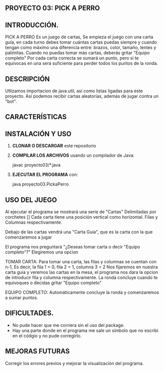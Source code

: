 ## PROYECTO 03: PICK A PERRO

## INTRODUCCIÓN. 
PICK A PERRO Es un juego de cartas, Se empieza el juego con una carta guía, en cada turno debes tomar cuántas cartas puedas siempre y cuando tengan como máximo una diferencia entre: brazos, color, tamaño, lentes y palimitas.
Cuando no puedas tomar más cartas, deberás gritar "Equipo completo"
Por cada carta correcta se sumará un punto, pero si te equivocas en una será suficiente para perder todos los puntos de la ronda. 

## DESCRIPCIÓN 
Utlizamos importacion de java.util, así como listas ligadas para este proyecto. Así podemos recibir cartas aleatorias, además de jugar contra un "bot".

## CARACTERÍSTICAS 

## INSTALACIÓN Y USO
1. **CLONAR O DESCARGAR** este repositorio
2. **COMPILAR LOS ARCHIVOS** usando un compilador de Java:

    javac proyecto03/*.java

3. **EJECUTAR EL PROGRAMA** con: 

    java proyecto03.PickaPerro

## USO DEL JUEGO

Al ejecutar el programa se mostrará una serie de "Cartas" Delimitadas por corchetes [] 
Cada carta tiene una posición vertical como horizontal. Filas y Columnas respectivamente. 

Debajo de las cartas vendrá una "Carta Guia", que es la carta con la que comenzaremos a jugar

El programa nos preguntará "¿Deseas tomar carta o decir "Equipo completo"?" Elegiremos una opcion

TOMAR CARTA: 
Para tomar una carta, las filas y columnas se cuentan con n-1, Es decir, la fila 1 = 0, fila 2 = 1, columna 3 = 2
Nos fijaremos en nuestra carta guia y veremos las cartas en la mesa, el programa nos dara la opcion de introducir fila y columna respectivamente. La ronda concluye cuando te equivoques o decidas gritar "Equipo completo"

EQUIPO COMPLETO:
Automáticamente concluye la ronda y comenzaremos a sumar puntos. 

## DIFICULTADES.
- No pude hacer que me corriera sin el uso del package. 
- Hay una parte donde en el programa me sale un símbolo que no escribí en el códgio y no pude corregirlo.

## MEJORAS FUTURAS 
Corregir los errores previos y mejorar la visualización del programa.
